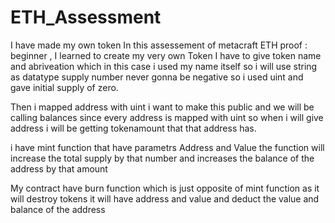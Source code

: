 # ETH_Assessment
I have made my own token
In this assessement of metacraft ETH proof : beginner , I learned to create my very own Token
I have to give token name and abriveation which in this case i used my name itself so i will use string as datatype
supply number never gonna be negative so i used uint and gave initial supply of zero.

Then i mapped address with uint i want to make this public and we will be calling balances
since every address is mapped with uint so when i will give address i will be getting tokenamount that that address has.

i have mint function that have parametrs Address and Value
the function will increase the total supply by that number and increases the balance of the address by that amount

My contract have burn function which is just opposite of mint function as it will destroy tokens
it will have address and value and deduct the value and balance of the address
